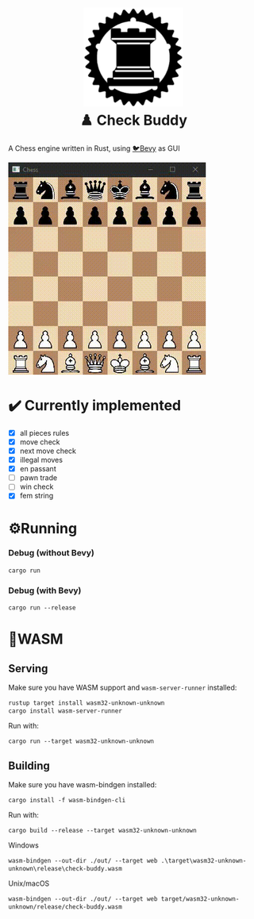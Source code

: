 <h1 align="center">
  <img src="crates/check-buddy-gui/assets/logo256.png" width=200 height=200/><br>
  ♟️ Check Buddy
  </a>
</h1>

<p>A Chess engine written in Rust, using <a href="https://github.com/bevyengine/bevy/" target="_blank">🐦Bevy</a> as GUI
</p>

![](crates/check-buddy-gui/assets/footage.gif)

# ✔️ Currently implemented
- [x] all pieces rules
- [x] move check
- [x] next move check
- [x] illegal moves
- [x] en passant
- [ ] pawn trade
- [ ] win check
- [x] fem string

# ⚙️Running

### Debug (without Bevy)

```commandline
cargo run 
```

### Debug (with Bevy)

```commandline
cargo run --release
```

# 🧱WASM

## Serving

Make sure you have WASM support and `wasm-server-runner` installed:

```commandline
rustup target install wasm32-unknown-unknown
cargo install wasm-server-runner
```

Run with:

```commandline
cargo run --target wasm32-unknown-unknown
```

## Building

Make sure you have wasm-bindgen installed:

```commandline
cargo install -f wasm-bindgen-cli
```

Run with:

```commandline
cargo build --release --target wasm32-unknown-unknown
```
Windows
```
wasm-bindgen --out-dir ./out/ --target web .\target\wasm32-unknown-unknown\release\check-buddy.wasm
```
Unix/macOS
```
wasm-bindgen --out-dir ./out/ --target web target/wasm32-unknown-unknown/release/check-buddy.wasm
```
